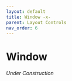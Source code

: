 ```yaml
---
layout: default
title: Window -x-
parent: Layout Controls
nav_order: 6
---
```


# Window

_Under Construction_
